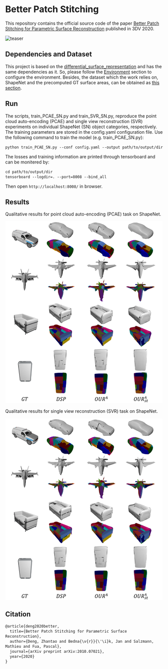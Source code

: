 # Better Patch Stitching
This repository contains the official source code of the paper [Better Patch Stitching for Parametric Surface Reconstruction](https://arxiv.org/abs/2010.07021) published in 3DV 2020.

![teaser](img/teaser.png "teaser")

## Dependencies and Dataset
This project is based on the [differential_surface_representation](https://github.com/bednarikjan/differential_surface_representation) and has the same dependencies as it. So, please follow the [Environment](https://github.com/bednarikjan/differential_surface_representation#environment) section to configure the environment. Besides, the dataset which the work relies on, ShapeNet and the precomputed GT surface areas, can be obtained as [this section](https://github.com/bednarikjan/differential_surface_representation#data).

## Run
The scripts, train_PCAE_SN.py and train_SVR_SN.py, reproduce the point cloud auto-encoding (PCAE) and single view reconstruction (SVR) experiments on individual ShapeNet (SN) object categories, respectively. The training parameters are stored in the config.yaml configuration file. Use the following command to train the model (e.g. train_PCAE_SN.py):
```
python train_PCAE_SN.py --conf config.yaml --output path/to/output/dir
```

The losses and training information are printed through tensorboard and can be monitered by:
```
cd path/to/output/dir
tensorboard --logdir=. --port=8008 --bind_all
```
Then open ```http://localhost:8008/``` in browser.
## Results
Qualitative results for point cloud auto-encoding (PCAE) task on ShapeNet.

<img src="img/results_qualit_pcae.png" width="500">

Qualitative results for single view reconstruction (SVR) task on ShapeNet.

<img src="img/results_qualit_pcae.png" width="500">

## Citation
```
@article{deng2020better,
  title={Better Patch Stitching for Parametric Surface Reconstruction},
  author={Deng, Zhantao and Bedna{\v{r}}{\'\i}k, Jan and Salzmann, Mathieu and Fua, Pascal},
  journal={arXiv preprint arXiv:2010.07021},
  year={2020}
}
```
